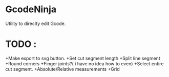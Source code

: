 # GcodeNinja

Utility to direclty edit Gcode.




# TODO : 
+Make export to svg button.
+Set cut segment length
+Split line segment
+Round corners
+Finger joints?( i have no idea how to even)
+Select entire cut segment.
+Absolute/Relative measurements
+Grid



